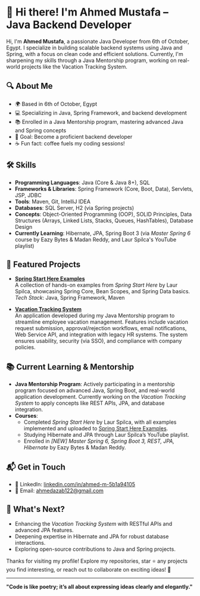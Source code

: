 # 👋 Hi there! I'm Ahmed Mustafa – Java Backend Developer

Hi, I'm **Ahmed Mustafa**, a passionate Java Developer from 6th of October, Egypt. I specialize in building scalable backend systems using Java and Spring, with a focus on clean code and efficient solutions. Currently, I'm sharpening my skills through a Java Mentorship program, working on real-world projects like the Vacation Tracking System.

## 🔍 About Me

- 🌍 Based in 6th of October, Egypt
- 💻 Specializing in Java, Spring Framework, and backend development
- 📚 Enrolled in a Java Mentorship program, mastering advanced Java and Spring concepts
- 🎯 Goal: Become a proficient backend developer 
- ☕ Fun fact: coffee fuels my coding sessions!

## 🛠️ Skills

- **Programming Languages**: Java (Core & Java 8+), SQL
- **Frameworks & Libraries**: Spring Framework (Core, Boot, Data), Servlets, JSP, JDBC
- **Tools**: Maven, Git, IntelliJ IDEA
- **Databases**: SQL Server, H2 (via Spring projects)
- **Concepts**: Object-Oriented Programming (OOP), SOLID Principles, Data Structures (Arrays, Linked Lists, Stacks, Queues, HashTables), Database Design
- **Currently Learning**: Hibernate, JPA, Spring Boot 3 (via *Master Spring 6* course by Eazy Bytes & Madan Reddy, and Laur Spilca's YouTube playlist)

## 🚀 Featured Projects

- **[Spring Start Here Examples](https://github.com/ahmedmostafa13/Spring-Start-Here)**  
  A collection of hands-on examples from *Spring Start Here* by Laur Spilca, showcasing Spring Core, Bean Scopes, and Spring Data basics.  
  *Tech Stack*: Java, Spring Framework, Maven

- **[Vacation Tracking System](https://github.com/ahmedmostafa13/Vacation-Tracking-System)**  
  An application developed during my Java Mentorship program to streamline employee vacation management. Features include vacation request submission, approval/rejection workflows, email notifications, Web Service API, and integration with legacy HR systems. The system ensures usability, security (via SSO), and compliance with company policies.  

## 📚 Current Learning & Mentorship

- **Java Mentorship Program**: Actively participating in a mentorship program focused on advanced Java, Spring Boot, and real-world application development. Currently working on the *Vacation Tracking System* to apply concepts like REST APIs, JPA, and database integration.
- **Courses**: 
  - Completed *Spring Start Here* by Laur Spilca, with all examples implemented and uploaded to [Spring Start Here Examples](https://github.com/ahmedmostafa13/Spring-Start-Here).
  - Studying Hibernate and JPA through Laur Spilca’s YouTube playlist.
  - Enrolled in *[NEW] Master Spring 6, Spring Boot 3, REST, JPA, Hibernate* by Eazy Bytes & Madan Reddy.

## 📬 Get in Touch

- 💼 LinkedIn: [linkedin.com/in/ahmed-m-5b1a94105](https://linkedin.com/in/ahmed-m-5b1a94105)
- 📧 Email: [ahmedazab122@gmail.com](mailto:ahmedazab122@gmail.com)

## 🌟 What's Next?

- Enhancing the *Vacation Tracking System* with RESTful APIs and advanced JPA features.
- Deepening expertise in Hibernate and JPA for robust database interactions.
- Exploring open-source contributions to Java and Spring projects.

Thanks for visiting my profile! Explore my repositories, star ⭐️ any projects you find interesting, or reach out to collaborate on exciting ideas! 🚀

---

**"Code is like poetry; it’s all about expressing ideas clearly and elegantly."**

